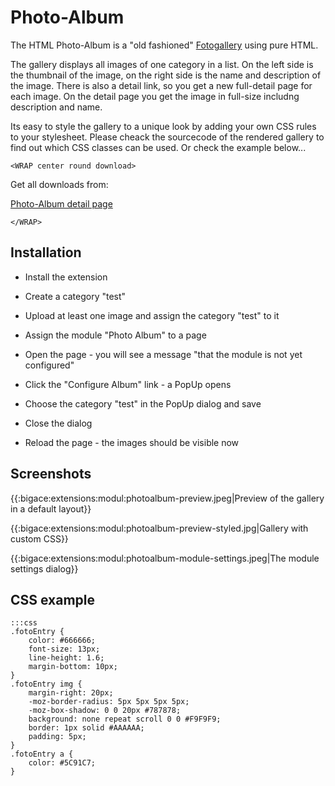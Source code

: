 # Photo-Album

The HTML Photo-Album is a "old fashioned" [Fotogallery](extensions/modul/fotogallery) using pure HTML.

The gallery displays all images of one category in a list.
On the left side is the thumbnail of the image, on the right side is the name and description of the image. 
There is also a detail link, so you get a new full-detail page for each image. On the detail page you get the image in full-size includng description and name.

Its easy to style the gallery to a unique look by adding your own CSS rules to your stylesheet. Please cheack the sourcecode of the rendered gallery to find out which CSS classes can be used. Or check the example below...

`<WRAP center round download>`

Get all downloads from:

[Photo-Album detail page](http://www.bigace.de/plugins/detail/57-Photo+Album)

`</WRAP>`

## Installation


*  Install the extension

*  Create a category "test"

*  Upload at least one image and assign the category "test" to it

*  Assign the module "Photo Album" to a page

*  Open the page - you will see a message "that the module is not yet configured"

*  Click the "Configure Album" link - a PopUp opens

*  Choose the category "test" in the PopUp dialog and save 

*  Close the dialog 

*  Reload the page - the images should be visible now

## Screenshots

{{:bigace:extensions:modul:photoalbum-preview.jpeg|Preview of the gallery in a default layout}}

{{:bigace:extensions:modul:photoalbum-preview-styled.jpg|Gallery with custom CSS}}

{{:bigace:extensions:modul:photoalbum-module-settings.jpeg|The module settings dialog}}

## CSS example

	:::css
	.fotoEntry {
	    color: #666666;
	    font-size: 13px;
	    line-height: 1.6;
	    margin-bottom: 10px;
	}
	.fotoEntry img {
	    margin-right: 20px;
	    -moz-border-radius: 5px 5px 5px 5px;
	    -moz-box-shadow: 0 0 20px #787878;
	    background: none repeat scroll 0 0 #F9F9F9;
	    border: 1px solid #AAAAAA;
	    padding: 5px;
	}
	.fotoEntry a {
	    color: #5C91C7;
	}

